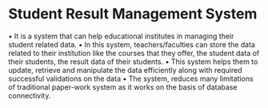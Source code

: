 # Student Result Management System
 •	It is a system that can help educational institutes in managing their student related data. •	In this system, teachers/faculties can store the data related to their institution like the courses that they offer, the student data of their students, the result data of their students.  •	This system helps them to update, retrieve and manipulate the data efficiently along with required successful validations on the data •	The system, reduces many limitations of traditional paper-work system as it works on the basis of database connectivity. 
